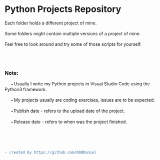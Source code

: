 # Python Projects Repository

Each folder holds a different project of mine.  
<br />
Some folders might contain multiple versions of a project of mine.   
<br />
Feel free to look around and try some of those scripts for yourself.  
<br />
<br />
<br />
### Note:  
   🞄 Usually I write my Python projects in Visual Studio Code using the Python3 framework.  
<br />
   🞄 My projects usually are coding exercises, issues are to be expected.  
<br />
   🞄 Publish date - refers to the upload date of the project.  
<br />
   🞄 Release date - refers to when was the project finished.  
<br />
<br />
<br />
<br />
```diff
- created by https://github.com/000Daniel
```
